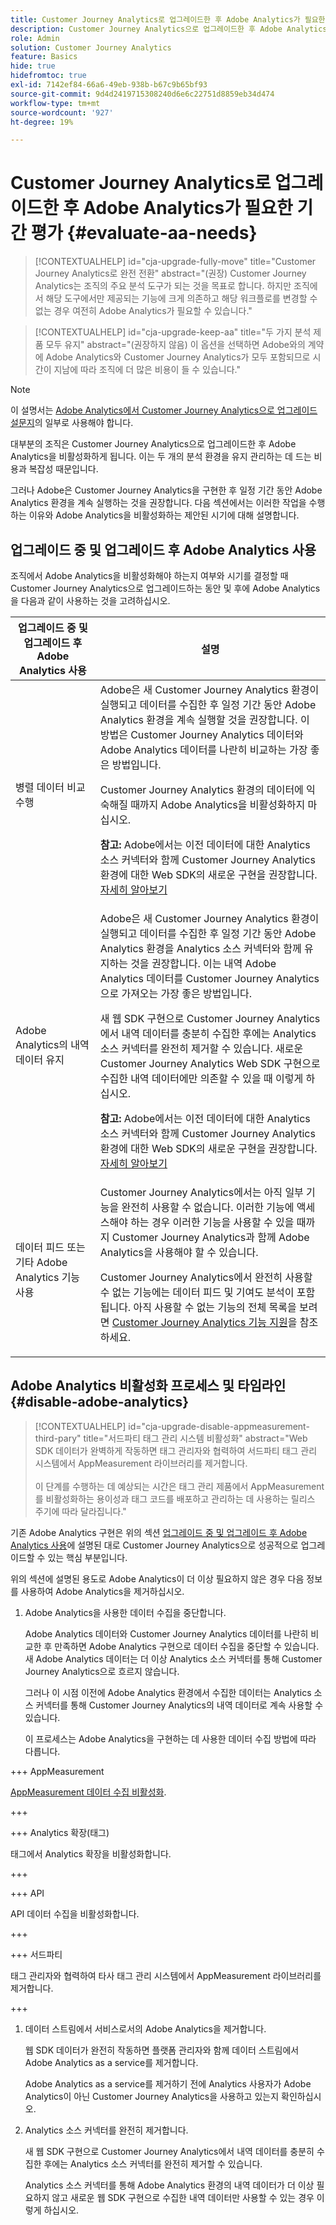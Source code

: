 ```yaml
---
title: Customer Journey Analytics로 업그레이드한 후 Adobe Analytics가 필요한 기간 평가
description: Customer Journey Analytics으로 업그레이드한 후 Adobe Analytics이 필요한 시간을 평가하는 방법을 알아봅니다
role: Admin
solution: Customer Journey Analytics
feature: Basics
hide: true
hidefromtoc: true
exl-id: 7142ef84-66a6-49eb-938b-b67c9b65bf93
source-git-commit: 9d4d2419715308240d6e6c22751d8859eb34d474
workflow-type: tm+mt
source-wordcount: '927'
ht-degree: 19%

---
```


# Customer Journey Analytics로 업그레이드한 후 Adobe Analytics가 필요한 기간 평가 {#evaluate-aa-needs}

<!-- markdownlint-disable MD034 -->

>[!CONTEXTUALHELP]
>id="cja-upgrade-fully-move"
>title="Customer Journey Analytics로 완전 전환"
>abstract="(권장) Customer Journey Analytics는 조직의 주요 분석 도구가 되는 것을 목표로 합니다. 하지만 조직에서 해당 도구에서만 제공되는 기능에 크게 의존하고 해당 워크플로를 변경할 수 없는 경우 여전히 Adobe Analytics가 필요할 수 있습니다."

<!-- markdownlint-enable MD034 -->

<!-- markdownlint-disable MD034 -->

>[!CONTEXTUALHELP]
>id="cja-upgrade-keep-aa"
>title="두 가지 분석 제품 모두 유지"
>abstract="(권장하지 않음) 이 옵션을 선택하면 Adobe와의 계약에 Adobe Analytics와 Customer Journey Analytics가 모두 포함되므로 시간이 지남에 따라 조직에 더 많은 비용이 들 수 있습니다."

<!-- markdownlint-enable MD034 -->

>[!NOTE]
>
>이 설명서는 [Adobe Analytics에서 Customer Journey Analytics으로 업그레이드 설문지](https://gigazelle.github.io/cja-ttv/)의 일부로 사용해야 합니다.

대부분의 조직은 Customer Journey Analytics으로 업그레이드한 후 Adobe Analytics을 비활성화하게 됩니다. 이는 두 개의 분석 환경을 유지 관리하는 데 드는 비용과 복잡성 때문입니다.

그러나 Adobe은 Customer Journey Analytics을 구현한 후 일정 기간 동안 Adobe Analytics 환경을 계속 실행하는 것을 권장합니다. 다음 섹션에서는 이러한 작업을 수행하는 이유와 Adobe Analytics을 비활성화하는 제안된 시기에 대해 설명합니다.

## 업그레이드 중 및 업그레이드 후 Adobe Analytics 사용

조직에서 Adobe Analytics을 비활성화해야 하는지 여부와 시기를 결정할 때 Customer Journey Analytics으로 업그레이드하는 동안 및 후에 Adobe Analytics을 다음과 같이 사용하는 것을 고려하십시오.

| 업그레이드 중 및 업그레이드 후 Adobe Analytics 사용 | 설명 |
|---------|----------|
| 병렬 데이터 비교 수행 | Adobe은 새 Customer Journey Analytics 환경이 실행되고 데이터를 수집한 후 일정 기간 동안 Adobe Analytics 환경을 계속 실행할 것을 권장합니다. 이 방법은 Customer Journey Analytics 데이터와 Adobe Analytics 데이터를 나란히 비교하는 가장 좋은 방법입니다.<p>Customer Journey Analytics 환경의 데이터에 익숙해질 때까지 Adobe Analytics을 비활성화하지 마십시오.</p><p>**참고:** Adobe에서는 이전 데이터에 대한 Analytics 소스 커넥터와 함께 Customer Journey Analytics 환경에 대한 Web SDK의 새로운 구현을 권장합니다. [자세히 알아보기](/help/getting-started/cja-upgrade/cja-upgrade-recommendations.md)</p> |
| Adobe Analytics의 내역 데이터 유지 | Adobe은 새 Customer Journey Analytics 환경이 실행되고 데이터를 수집한 후 일정 기간 동안 Adobe Analytics 환경을 Analytics 소스 커넥터와 함께 유지하는 것을 권장합니다. 이는 내역 Adobe Analytics 데이터를 Customer Journey Analytics으로 가져오는 가장 좋은 방법입니다.<p>새 웹 SDK 구현으로 Customer Journey Analytics에서 내역 데이터를 충분히 수집한 후에는 Analytics 소스 커넥터를 완전히 제거할 수 있습니다. 새로운 Customer Journey Analytics Web SDK 구현으로 수집한 내역 데이터에만 의존할 수 있을 때 이렇게 하십시오.</p><p>**참고:** Adobe에서는 이전 데이터에 대한 Analytics 소스 커넥터와 함께 Customer Journey Analytics 환경에 대한 Web SDK의 새로운 구현을 권장합니다. [자세히 알아보기](/help/getting-started/cja-upgrade/cja-upgrade-recommendations.md)</p> |
| 데이터 피드 또는 기타 Adobe Analytics 기능 사용 | Customer Journey Analytics에서는 아직 일부 기능을 완전히 사용할 수 없습니다. 이러한 기능에 액세스해야 하는 경우 이러한 기능을 사용할 수 있을 때까지 Customer Journey Analytics과 함께 Adobe Analytics을 사용해야 할 수 있습니다. <p>Customer Journey Analytics에서 완전히 사용할 수 없는 기능에는 데이터 피드 및 기여도 분석이 포함됩니다. 아직 사용할 수 없는 기능의 전체 목록을 보려면 [Customer Journey Analytics 기능 지원](/help/getting-started/aa-vs-cja/cja-aa.md)을 참조하세요.</p> |

## Adobe Analytics 비활성화 프로세스 및 타임라인 {#disable-adobe-analytics}

<!-- markdownlint-disable MD034 -->

>[!CONTEXTUALHELP]
>id="cja-upgrade-disable-appmeasurement-third-pary"
>title="서드파티 태그 관리 시스템 비활성화"
>abstract="Web SDK 데이터가 완벽하게 작동하면 태그 관리자와 협력하여 서드파티 태그 관리 시스템에서 AppMeasurement 라이브러리를 제거합니다.<br><br>이 단계를 수행하는 데 예상되는 시간은 태그 관리 제품에서 AppMeasurement를 비활성화하는 용이성과 태그 코드를 배포하고 관리하는 데 사용하는 릴리스 주기에 따라 달라집니다."

<!-- markdownlint-enable MD034 -->

기존 Adobe Analytics 구현은 위의 섹션 [업그레이드 중 및 업그레이드 후 Adobe Analytics 사용](#uses-of-adobe-analytics-during-and-after-an-upgrade)에 설명된 대로 Customer Journey Analytics으로 성공적으로 업그레이드할 수 있는 핵심 부분입니다.

위의 섹션에 설명된 용도로 Adobe Analytics이 더 이상 필요하지 않은 경우 다음 정보를 사용하여 Adobe Analytics을 제거하십시오.

1. Adobe Analytics을 사용한 데이터 수집을 중단합니다.

   Adobe Analytics 데이터와 Customer Journey Analytics 데이터를 나란히 비교한 후 만족하면 Adobe Analytics 구현으로 데이터 수집을 중단할 수 있습니다. 새 Adobe Analytics 데이터는 더 이상 Analytics 소스 커넥터를 통해 Customer Journey Analytics으로 흐르지 않습니다.

   그러나 이 시점 이전에 Adobe Analytics 환경에서 수집한 데이터는 Analytics 소스 커넥터를 통해 Customer Journey Analytics의 내역 데이터로 계속 사용할 수 있습니다.

   이 프로세스는 Adobe Analytics을 구현하는 데 사용한 데이터 수집 방법에 따라 다릅니다.

+++ AppMeasurement

   [AppMeasurement 데이터 수집 비활성화](/help/getting-started/cja-upgrade/cja-upgrade-disable-appmeasurement.md).

+++

+++ Analytics 확장(태그)

   태그에서 Analytics 확장을 비활성화합니다.

+++

+++ API

   API 데이터 수집을 비활성화합니다.

+++

+++ 서드파티

   태그 관리자와 협력하여 타사 태그 관리 시스템에서 AppMeasurement 라이브러리를 제거합니다.

+++

1. 데이터 스트림에서 서비스로서의 Adobe Analytics을 제거합니다.

   웹 SDK 데이터가 완전히 작동하면 플랫폼 관리자와 함께 데이터 스트림에서 Adobe Analytics as a service를 제거합니다.

   Adobe Analytics as a service를 제거하기 전에 Analytics 사용자가 Adobe Analytics이 아닌 Customer Journey Analytics을 사용하고 있는지 확인하십시오.

1. Analytics 소스 커넥터를 완전히 제거합니다.

   새 웹 SDK 구현으로 Customer Journey Analytics에서 내역 데이터를 충분히 수집한 후에는 Analytics 소스 커넥터를 완전히 제거할 수 있습니다.

   Analytics 소스 커넥터를 통해 Adobe Analytics 환경의 내역 데이터가 더 이상 필요하지 않고 새로운 웹 SDK 구현으로 수집한 내역 데이터만 사용할 수 있는 경우 이렇게 하십시오.
